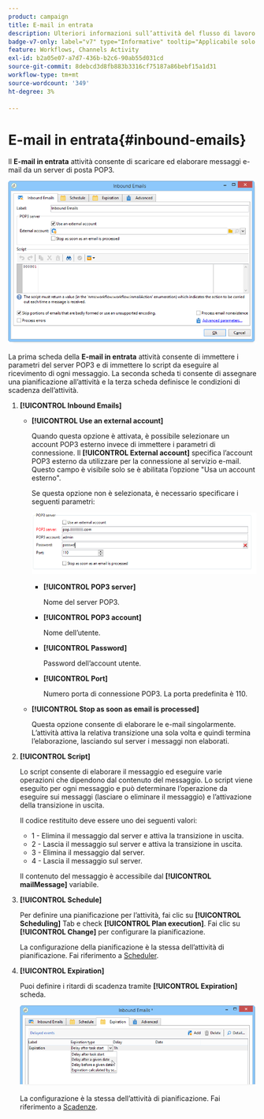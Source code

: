 ```yaml
---
product: campaign
title: E-mail in entrata
description: Ulteriori informazioni sull’attività del flusso di lavoro Inbound Email
badge-v7-only: label="v7" type="Informative" tooltip="Applicabile solo a Campaign Classic v7"
feature: Workflows, Channels Activity
exl-id: b2a05e07-a7d7-436b-b2c6-90ab55d031cd
source-git-commit: 8debcd3d8fb883b3316cf75187a86bebf15a1d31
workflow-type: tm+mt
source-wordcount: '349'
ht-degree: 3%

---
```


# E-mail in entrata{#inbound-emails}



Il **E-mail in entrata** attività consente di scaricare ed elaborare messaggi e-mail da un server di posta POP3.

![](assets/email_rec_edit_1.png)

La prima scheda della **E-mail in entrata** attività consente di immettere i parametri del server POP3 e di immettere lo script da eseguire al ricevimento di ogni messaggio. La seconda scheda ti consente di assegnare una pianificazione all’attività e la terza scheda definisce le condizioni di scadenza dell’attività.

1. **[!UICONTROL Inbound Emails]**

   * **[!UICONTROL Use an external account]**

     Quando questa opzione è attivata, è possibile selezionare un account POP3 esterno invece di immettere i parametri di connessione. Il **[!UICONTROL External account]** specifica l’account POP3 esterno da utilizzare per la connessione al servizio e-mail. Questo campo è visibile solo se è abilitata l’opzione &quot;Usa un account esterno&quot;.

     Se questa opzione non è selezionata, è necessario specificare i seguenti parametri:

     ![](assets/email_rec_edit_1b.png)

      * **[!UICONTROL POP3 server]**

        Nome del server POP3.

      * **[!UICONTROL POP3 account]**

        Nome dell’utente.

      * **[!UICONTROL Password]**

        Password dell’account utente.

      * **[!UICONTROL Port]**

        Numero porta di connessione POP3. La porta predefinita è 110.

   * **[!UICONTROL Stop as soon as email is processed]**

     Questa opzione consente di elaborare le e-mail singolarmente. L’attività attiva la relativa transizione una sola volta e quindi termina l’elaborazione, lasciando sul server i messaggi non elaborati.

1. **[!UICONTROL Script]**

   Lo script consente di elaborare il messaggio ed eseguire varie operazioni che dipendono dal contenuto del messaggio. Lo script viene eseguito per ogni messaggio e può determinare l’operazione da eseguire sui messaggi (lasciare o eliminare il messaggio) e l’attivazione della transizione in uscita.

   Il codice restituito deve essere uno dei seguenti valori:

   * 1 - Elimina il messaggio dal server e attiva la transizione in uscita.
   * 2 - Lascia il messaggio sul server e attiva la transizione in uscita.
   * 3 - Elimina il messaggio dal server.
   * 4 - Lascia il messaggio sul server.

   Il contenuto del messaggio è accessibile dal **[!UICONTROL mailMessage]** variabile.

1. **[!UICONTROL Schedule]**

   Per definire una pianificazione per l’attività, fai clic su **[!UICONTROL Scheduling]** Tab e check **[!UICONTROL Plan execution]**. Fai clic su **[!UICONTROL Change]** per configurare la pianificazione.

   La configurazione della pianificazione è la stessa dell’attività di pianificazione. Fai riferimento a [Scheduler](scheduler.md).

1. **[!UICONTROL Expiration]**

   Puoi definire i ritardi di scadenza tramite **[!UICONTROL Expiration]** scheda.

   ![](assets/email_rec_edit_3.png)

   La configurazione è la stessa dell’attività di pianificazione. Fai riferimento a [Scadenze](defining-approvals.md).
